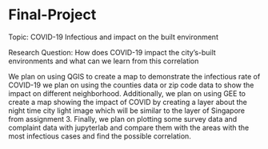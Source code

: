 # Final-Project
Topic: COVID-19 Infectious and impact on the built environment

Research Question: How does COVID-19 impact the city’s-built environments and what can we learn from this correlation

We plan on using QGIS to create a map to demonstrate the infectious rate of COVID-19 we plan on using the counties data or zip code data to show the impact on different neighborhood. Additionally, we plan on using GEE to create a map showing the impact of COVID by creating a layer about the night time city light image which will be similar to the layer of Singapore from assignment 3. Finally, we plan on plotting some survey data and complaint data with jupyterlab and compare them with the areas with the most infectious cases and find the possible correlation. 
